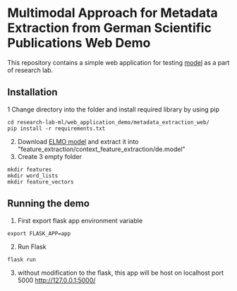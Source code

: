 # Multimodal Approach for Metadata Extraction from German Scientific Publications Web Demo
This repository contains a simple web application for testing [model](https://github.com/azeddinebouabdallah/research-lab-ml) as a part of research lab.
## Installation

1 Change directory into the folder and install required library by using pip
```
cd research-lab-ml/web_application_demo/metadata_extraction_web/
pip install -r requirements.txt
```
2. Download [ELMO model](http://vectors.nlpl.eu/repository/11/142.zip) and extract it into "feature_extraction/context_feature_extraction/de.model"
3. Create 3 empty folder
```
mkdir features
mkdir word_lists
mkdir feature_vectors
```
## Running the demo
1. First export flask app environment variable
```
export FLASK_APP=app
```
2. Run Flask
```
flask run
```
3. without modification to the flask, this app will be host on localhost port 5000 http://127.0.0.1:5000/
